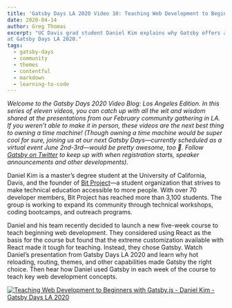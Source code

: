 ```yaml
---
title: 'Gatsby Days LA 2020 Video 10: Teaching Web Development to Beginners with Gatsby'
date: 2020-04-14
author: Greg Thomas
excerpt: "UC Davis grad student Daniel Kim explains why Gatsby offers a better framework than React for teaching beginning web development
at Gatsby Days LA 2020."
tags:
  - gatsby-days
  - community
  - themes
  - contentful
  - markdown
  - learning-to-code
---
```


_Welcome to the Gatsby Days 2020 Video Blog: Los Angeles Edition. In this series of eleven videos, you can catch up with all the wit and wisdom shared at the presentations from our February community gathering in LA. If you weren’t able to make it in person, these videos are the next best thing to owning a time machine! (Though owning a time machine would be super cool for sure, joining us at our next Gatsby Days—currently scheduled as a virtual event June 2nd-3rd—would be pretty awesome, too 💜. Follow [Gatsby on Twitter](https://twitter.com/gatsbyjs) to keep up with when registration starts, speaker announcements and other developments)._

Daniel Kim is a master’s degree student at the University of California, Davis, and the founder of [Bit Project](https://www.bitproject.org/)—a student organization that strives to make technical education accessible to more people. With over 70 developer members, Bit Project has reached more than 3,100 students. The group is working to expand its community through technical workshops, coding bootcamps, and outreach programs.

Daniel and his team recently decided to launch a new five-week course to teach beginning web development. They considered using React as the basis for the course but found that the extreme customization available with React made it tough for teaching. Instead, they chose Gatsby. Watch Daniel’s presentation from Gatsby Days LA 2020 and learn why hot reloading, routing, themes, and other capabilities made Gatsby the right choice. Then hear how Daniel used Gatsby in each week of the course to teach key web development concepts.

[![Teaching Web Development to Beginners with Gatsby.js - Daniel Kim - Gatsby Days LA 2020](https://res.cloudinary.com/marcomontalbano/image/upload/v1586358897/video_to_markdown/images/youtube--XQ1hGhIk1IA-c05b58ac6eb4c4700831b2b3070cd403.jpg)](https://www.youtube.com/watch?v=XQ1hGhIk1IA "Teaching Web Development to Beginners with Gatsby.js - Daniel Kim - Gatsby Days LA 2020")
